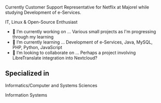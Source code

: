 Currently Customer Support Representative for Netflix at Majorel while studying Development of e-Services.

IT, Linux & Open-Source Enthusiast

- 🔭 I’m currently working on ... Various small projects as I'm progressing through my learning
- 🌱 I’m currently learning ... Development of e-Services, Java, MySQL, PHP, Python, JavaScript
- 👯 I’m looking to collaborate on ... Perhaps a project involving LibreTranslate integration into Nextcloud?

## Specialized in

Informatics/Computer and Systems Sciences 

Information Systems

<!-- ### Footer

Last updated: November 2021 -->

<!--
**ZendaiOwl/ZendaiOwl** is a ✨ _special_ ✨ repository because its `README.md` (this file) appears on your GitHub profile.

Here are some ideas to get you started:

- 🔭 I’m currently working on ...
- 🌱 I’m currently learning ...
- 👯 I’m looking to collaborate on ...
- 🤔 I’m looking for help with ...
- 💬 Ask me about ...
- 📫 How to reach me: ...
- 😄 Pronouns: ...
- ⚡ Fun fact: ...
-->
